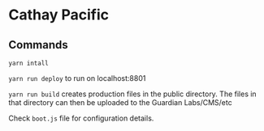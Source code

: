 # Cathay Pacific

## Commands

`yarn intall`

`yarn run deploy` to run on localhost:8801

`yarn run build` creates production files in the public directory. The files in that directory can then be uploaded to the Guardian Labs/CMS/etc

Check `boot.js` file for configuration details.
